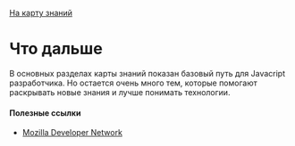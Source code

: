   <a href="https://github.com/js-machine/dashboard/blob/master/knowledge-map/MAP.md#basic">На карту знаний</a>
 
 # Что дальше

В основных разделах карты знаний показан базовый путь для Javacript разработчика.
Но остается очень много тем, которые помогают раскрывать новые знания и лучше понимать технологии.


#### Полезные ссылки

* [Mozilla Developer Network](https://developer.mozilla.org/en-US/docs/Web/HTML)

[important]: https://github.com/js-machine/dashboard/blob/master/knowledge-map/images/important.png
[choice]: https://github.com/js-machine/dashboard/blob/master/knowledge-map/images/choice.png
[useful]: https://github.com/js-machine/dashboard/blob/master/knowledge-map/images/useful.png
